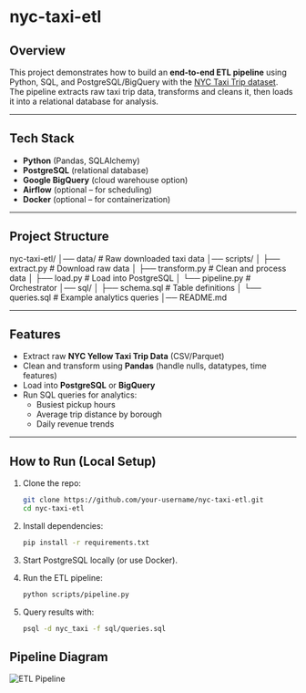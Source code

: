 # nyc-taxi-etl
## Overview
This project demonstrates how to build an **end-to-end ETL pipeline** using Python, SQL, and PostgreSQL/BigQuery with the [NYC Taxi Trip dataset](https://www.nyc.gov/assets/tlc/pages/about/tlc-trip-record-data).  
The pipeline extracts raw taxi trip data, transforms and cleans it, then loads it into a relational database for analysis.  

---

## Tech Stack
- **Python** (Pandas, SQLAlchemy)  
- **PostgreSQL** (relational database)  
- **Google BigQuery** (cloud warehouse option)  
- **Airflow** (optional – for scheduling)  
- **Docker** (optional – for containerization)  

---

## Project Structure
nyc-taxi-etl/
│── data/                      # Raw downloaded taxi data
│── scripts/
│   ├── extract.py              # Download raw data
│   ├── transform.py            # Clean and process data
│   ├── load.py                 # Load into PostgreSQL
│   └── pipeline.py             # Orchestrator
│── sql/
│   ├── schema.sql              # Table definitions
│   └── queries.sql             # Example analytics queries
│── README.md

---

## Features
- Extract raw **NYC Yellow Taxi Trip Data** (CSV/Parquet)  
- Clean and transform using **Pandas** (handle nulls, datatypes, time features)  
- Load into **PostgreSQL** or **BigQuery**  
- Run SQL queries for analytics:
  - Busiest pickup hours  
  - Average trip distance by borough  
  - Daily revenue trends  

---

## How to Run (Local Setup)
1. Clone the repo:
   ```bash
   git clone https://github.com/your-username/nyc-taxi-etl.git
   cd nyc-taxi-etl

2. Install dependencies:
   ```bash
   pip install -r requirements.txt

3. Start PostgreSQL locally (or use Docker).

4. Run the ETL pipeline:
   ```bash
   python scripts/pipeline.py

5. Query results with:
   ```bash
   psql -d nyc_taxi -f sql/queries.sql

## Pipeline Diagram

![ETL Pipeline](nyc_taxi_etl_pipeline.png)
